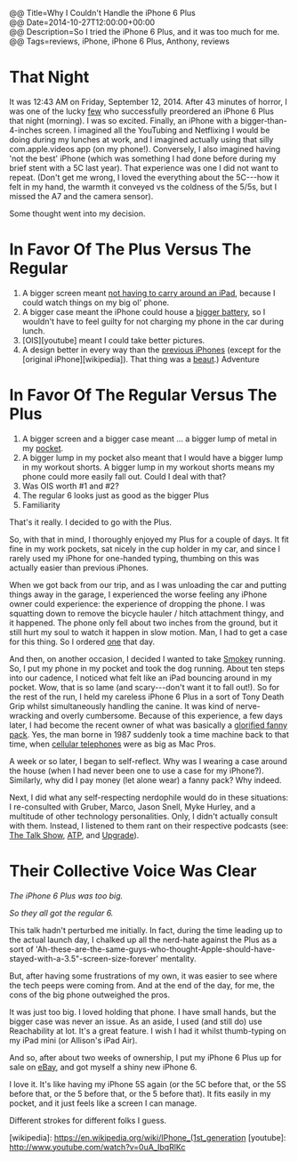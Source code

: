 @@ Title=Why I Couldn't Handle the iPhone 6 Plus  
@@ Date=2014-10-27T12:00:00+00:00  
@@ Description=So I tried the iPhone 6 Plus, and it was too much for me.  
@@ Tags=reviews, iPhone, iPhone 6 Plus, Anthony, reviews  

# That Night

It was 12:43 AM on Friday, September 12, 2014. After 43 minutes of horror, I was one of the lucky [few][cnet] who successfully preordered an iPhone 6 Plus that night (morning). I was so excited. Finally, an iPhone with a bigger-than-4-inches screen. I imagined all the YouTubing and Netflixing I would be doing during my lunches at work, and I imagined actually using that silly com.apple.videos app (on my phone!). Conversely, I also imagined having 'not the best' iPhone (which was something I had done before during my brief stent with a 5C last year). That experience was one I did not want to repeat. (Don't get me wrong, I loved the everything about the 5C---how it felt in my hand, the warmth it conveyed vs the coldness of the 5/5s, but I missed the A7 and the camera sensor).

Some thought went into my decision.

# In Favor Of The Plus Versus The Regular

1. A bigger screen meant [not having to carry around an iPad][gottabemobile], because I could watch things on my big ol' phone.
2. A bigger case meant the iPhone could house a [bigger battery][bgr], so I wouldn't have to feel guilty for not charging my phone in the car during lunch.
3. [OIS][youtube] meant I could take better pictures.
4. A design better in every way than the [previous iPhones][sonnydickson] (except for the [original iPhone][wikipedia]). That thing was a [beaut][archive].)
Adventure

# In Favor Of The Regular Versus The Plus

1. A bigger screen and a bigger case meant ... a bigger lump of metal in my [pocket][gottabemobile 2].
2. A bigger lump in my pocket also meant that I would have a bigger lump in my workout shorts. A bigger lump in my workout shorts means my phone could more easily fall out. Could I deal with that?
3. Was OIS worth #1 and #2? 
4. The regular 6 looks just as good as the bigger Plus
5. Familiarity

That's it really. I decided to go with the Plus. 

So, with that in mind, I thoroughly enjoyed my Plus for a couple of days. It fit fine in my work pockets, sat nicely in the cup holder in my car, and since I rarely used my iPhone for one-handed typing, thumbing on this was actually easier than previous iPhones. 

When we got back from our trip, and as I was unloading the car and putting things away in the garage, I experienced the worse feeling any iPhone owner could experience: the experience of dropping the phone. I was squatting down to remove the bicycle hauler / hitch attachment thingy, and it happened. The phone only fell about two inches from the ground, but it still hurt my soul to watch it happen in slow motion. Man, I had to get a case for this thing. So I ordered [one][apple] that day.

And then, on another occasion,  I decided I wanted to take [Smokey][twitter] running. So, I put my phone in my pocket and took the dog running. About ten steps into our cadence, I noticed what felt like an iPad bouncing around in my pocket. Wow, that is so lame (and scary---don't want it to fall out!). So for the rest of the run, I held my careless iPhone 6 Plus in a sort of Tony Death Grip whilst simultaneously handling the canine. It was kind of nerve-wracking and overly cumbersome. Because of this experience, a few days later, I had become the recent owner of what was basically a [glorified fanny pack][spibelt]. Yes, the man borne in 1987 suddenly took a time machine back to that time, when [cellular telephones][francemovil] were as big as Mac Pros. 

A week or so later, I began to self-reflect. Why was I wearing a case around the house (when I had never been one to use a case for my iPhone?). Similarly, why did I pay money (let alone wear) a fanny pack? Why indeed.

Next, I did what any self-respecting nerdophile would do in these situations: I re-consulted with Gruber, Marco, Jason Snell, Myke Hurley, and a multitude of other technology personalities. Only, I didn't actually consult with them. Instead, I listened to them rant on their respective podcasts (see: [The Talk Show][daringfireball], [ATP][atp], and [Upgrade][relay]).

# Their Collective Voice Was Clear

*The iPhone 6 Plus was too big.*

*So they all got the regular 6.*

This talk hadn't perturbed me initially. In fact, during the time leading up to the actual launch day, I chalked up all the nerd-hate against the Plus as a sort of 'Ah-these-are-the-same-guys-who-thought-Apple-should-have-stayed-with-a-3.5"-screen-size-forever' mentality. 

But, after having some frustrations of my own, it was easier to see where the tech peeps were coming from. And at the end of the day, for me, the cons of the big phone outweighed the pros.

It was just too big. I loved holding that phone. I have small hands, but the bigger case was never an issue. As an aside, I used (and still do) use Reachability at lot. It's a great feature. I wish I had it whilst thumb-typing on my iPad mini (or Allison's iPad Air).

And so, after about two weeks of ownership, I put my iPhone 6 Plus up for sale on [eBay][ebay], and got myself a shiny new iPhone 6. 

I love it. It's like having my iPhone 5S again (or the 5C before that, or the 5S before that, or the 5 before that, or the 5 before that). It fits easily in my pocket, and it just feels like a screen I can manage. 

Different strokes for different folks I guess. 

[apple]: http://store.apple.com/us/product/MGR92ZM/A/iphone-6-plus-silicone-case-black
[archive]: https://web.archive.org/web/20080119034334/http://www.apple.com/iphone/gallery/index2.html
[atp]: http://atp.fm/episodes/82
[bgr]: http://bgr.com/2014/09/22/iphone-6-vs-iphone-6-plus-battery-life/
[cnet]: http://www.cnet.com/news/apple-iphone-6-preorders/
[daringfireball]: http://daringfireball.net/thetalkshow/2014/09/19/ep-095
[ebay]: http://www.ebay.com/itm/111484228252?ssPageName=STRK:MESELX:IT&amp;_trksid=p3984.m1555.l2649
[francemovil]: http://www.francemovil.do/media/motorola8000x.jpg
[gottabemobile]: http://www.gottabemobile.com/2014/10/04/can-iphone-6-plus-replace-your-ipad-mini-with-retina/
[gottabemobile 2]: http://www.gottabemobile.com/2014/09/15/iphone-6-iphone-6-plus-pocket-test-video/
[relay]: http://relay.fm/upgrade/1
[sonnydickson]: http://sonnydickson.com/2014/05/22/a-visual-look-at-apples-iphone-6-vs-previous-iphones/
[spibelt]: http://www.spibelt.com/products/spibelt/large-pocket-spibelt
[twitter]: https://twitter.com/smokeythedingo
[wikipedia]: https://en.wikipedia.org/wiki/IPhone_(1st_generation
[youtube]: http://www.youtube.com/watch?v=0uA_IbqRlKc